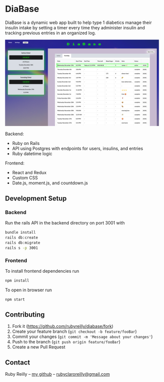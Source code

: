 # DiaBase

DiaBase is a dynamic web app built to help type 1 diabetics manage their insulin intake by setting a timer every time they administer insulin and tracking previous entries in an organized log.

![db-screenshot.png](db-screenshot.png)

Backend:
+ Ruby on Rails
+ API using Postgres with endpoints for users, insulins, and entries
+ Ruby datetime logic

Frontend:
+ React and Redux
+ Custom CSS
+ Date.js, moment.js, and countdown.js

## Development Setup

### Backend

Run the rails API in the backend directory on port 3001 with

```bash
bundle install
rails db:create
rails db:migrate
rails s -p 3001
```

### Frontend
To install frontend dependencies run

```bash
npm install
```
To open in browser run

```bash
npm start
```

## Contributing
1.  Fork it (https://github.com/rubyreilly/diabase/fork)
2.  Create your feature branch (`git checkout -b feature/fooBar`)
3.  Commit your changes (`git commit -m 'Message about your changes'`)
4.  Push to the branch (`git push origin feature/fooBar`)
5.  Create a new Pull Request

## Contact

Ruby Reilly – [my github](https://github.com/rubyreilly) – [rubyclaroreilly@gmail.com](mailto:rubyclaroreilly@gmail.com)
